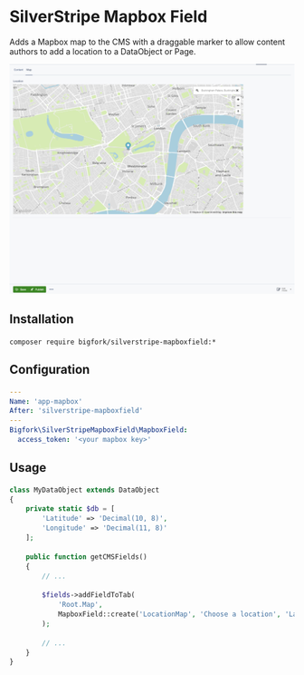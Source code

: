 # SilverStripe Mapbox Field

Adds a Mapbox map to the CMS with a draggable marker to allow content authors to add a location to a DataObject or Page.

<img src="docs/img/cms.png" alt="" />

## Installation

`composer require bigfork/silverstripe-mapboxfield:*`

## Configuration

```yml
---
Name: 'app-mapbox'
After: 'silverstripe-mapboxfield'
---
Bigfork\SilverStripeMapboxField\MapboxField:
  access_token: '<your mapbox key>'
```

## Usage

```php
class MyDataObject extends DataObject
{
    private static $db = [
        'Latitude' => 'Decimal(10, 8)',
        'Longitude' => 'Decimal(11, 8)'
    ];

    public function getCMSFields()
    {
        // ...

        $fields->addFieldToTab(
            'Root.Map',
            MapboxField::create('LocationMap', 'Choose a location', 'Latitude', 'Longitude')
        );

        // ...
    }
}
```
